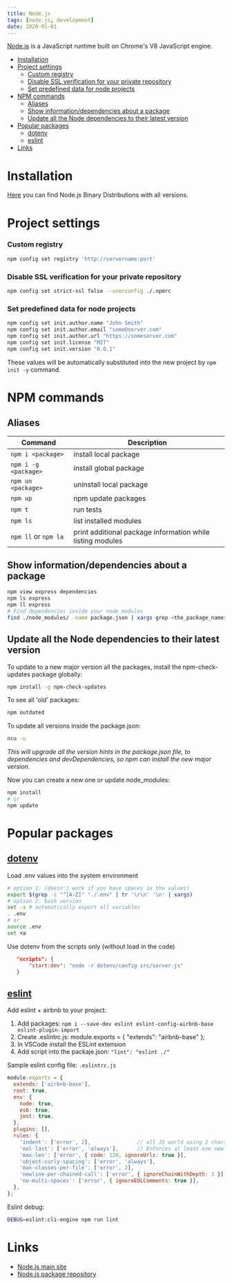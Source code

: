 ```yaml
---
title: Node.js
tags: [node.js, development]
date: 2020-01-01
---
```


[Node.js](https://nodejs.org) is a JavaScript runtime built on Chrome's V8 JavaScript engine.
<!--more-->

* [Installation](#installation)
* [Project settings](#project-settings)
    - [Custom registry](#custom-registry)
    - [Disable SSL verification for your private repository](#disable-ssl-verification-for-your-private-repository)
    - [Set predefined data for node projects](#set-predefined-data-for-node-projects)
* [NPM commands](#npm-commands)
    - [Aliases](#aliases)
    - [Show information/dependencies about a package](#show-information-dependencies-about-a-package)
    - [Update all the Node dependencies to their latest version](#update-all-the-node-dependencies-to-their-latest-version)
* [Popular packages](#popular-packages)
    - [dotenv](#dotenv)
    - [eslint](#eslint)
* [Links](#links)

# Installation

[Here](https://github.com/nodesource/distributions/blob/master/README.md) you can find Node.js Binary Distributions with all versions.

# Project settings

### Custom registry
```bash
npm config set registry 'http://servername:port'
```

### Disable SSL verification for your private repository
```bash
npm config set strict-ssl false --userconfig ./.npmrc
```

### Set predefined data for node projects
```bash
npm config set init.author.name "John Smith"
npm config set init.author.email "some@server.com"
npm config set init.author.url "https://someserver.com"
npm config set init.license "MIT"
npm config set init.version "0.0.1"
```
These values will be automatically substituted into the new project by ```npm init -y``` command.

# NPM commands

## Aliases
| Command                  | Description                                             |
| ------------------------ | ------------------------------------------------------- |
| ```npm i <package>```    | install local package |
| ```npm i -g <package>``` | install global package |
| ```npm un <package>```   | uninstall local package |
| ```npm up```             | npm update packages |
| ```npm t```              | run tests |
| ```npm ls```             | list installed modules |
| ```npm ll``` or ```npm la```| print additional package information while listing modules |

## Show information/dependencies about  a package
```bash
npm view express dependencies
npm ls express
npm ll express
# Find dependencies inside your node_modules 
find ./node_modules/ -name package.json | xargs grep <the_package_name>
```

## Update all the Node dependencies to their latest version

To update to a new major version all the packages, install the npm-check-updates package globally:
```bash
npm install -g npm-check-updates
```

To see all 'old' packages:
```bash
npm outdated
```

To update all versions inside the package.json:
```bash
ncu -u
```
*This will upgrade all the version hints in the package.json file, to dependencies and devDependencies, so npm can install the new major version.*

Now you can create a new one or update node_modules:
```bash
npm install
# or
npm update
```

# Popular packages

## [dotenv](https://www.npmjs.com/package/dotenv)
Load .env values into the system environment
```bash
# option 1: (doesn't work if you have spaces in the values)
export $(grep -i "^[A-Z]" "./.env" | tr '\r\n' '\n' | xargs)
# option 2: bash version
set -a # automatically export all variables
. .env
# or
source .env
set +a
```
Use dotenv from the scripts only (without load in the code)
```json
   "scripts": {
       "start:dev": "node -r dotenv/config src/server.js"
   }
```

## [eslint](https://eslint.org/)

Add eslint + airbnb to your project:
1. Add packages: ```npm i --save-dev eslint eslint-config-airbnb-base eslint-plugin-import```
2. Create .eslintrc.js: module.exports = { "extends": "airbnb-base" };
3. In VSCode install the ESLint extension
4. Add script into the packaje.json: ```"lint": "eslint ./"```

Sample eslint config file: ```.eslintrc.js```
```javascript
module.exports = {
  extends: ['airbnb-base'],
  root: true,
  env: {
    node: true,
    es6: true,
    jest: true,
  },
  plugins: [],
  rules: {
    'indent': ['error', 2],               // all JS world using 2 chars instead of 4 :(
    'eol-last': ['error', 'always'],      // Enforces at least one newline at the end of a file
    'max-len': ['error', { code: 120, ignoreUrls: true }],
    'object-curly-spacing': ['error', 'always'],
    'max-classes-per-file': ['error', 2],
    'newline-per-chained-call': ['error', { ignoreChainWithDepth: 3 }],
    'no-multi-spaces': ['error', { ignoreEOLComments: true }],
  },
};
```

Eslint debug:
```bash
DEBUG=eslint:cli-engine npm run lint
```

# Links

* [Node.js main site](https://nodejs.org/en/about/)
* [Node.js package repository](https://www.npmjs.com/)
